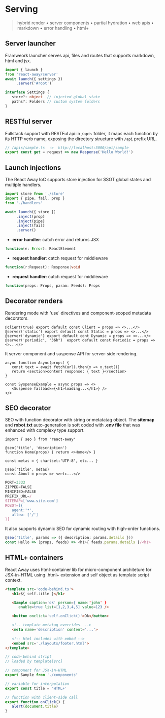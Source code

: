 <style>@import url(serving.css);</style> 

# Serving

> hybrid render • server components • partial hydration • web apis • markdown • error handling • html+


## Server launcher

Framweork launcher serves api, files and routes that supports markdown, html and jsx.

<aside cols='3:5'>

```ts
import { launch } 
from 'react-away/server'
await launch({ settings })
     .server('#root')
```


```ts
interface Settings {
   store?: object  // injected global state
   paths?: Folders // custom system folders
}
```

</aside>

## RESTful server

Fullstack support with RESTFul api in `/apis` folder, it maps each function by its HTTP verb name, exposing the directory structure with `/api` prefix URL.

```ts
// /apis/sample.ts  ->  http://localhost:3000/api/sample
export const get = request => new Response('Hello World!')
```

## Launch injections

The React Away IoC supports store injection for SSOT global states and multiple handlers.

<aside cols='3:5'>
<section>

```ts
import store from './store'
import { pipe, fail, prop } 
from './handlers'

await launch({ store }) 
     .inject(prop)
     .inject(pipe)
     .inject(fail)
     .server()
```

</section>
<section handlers><div>

* **error handler**: catch error and returns JSX

```ts
function(e: Error): ReactElement
```

</div><div>

* **request handler**: catch request for middleware

```ts
function(r:Request): Response|void
```

</div><div>

* **request handler**: catch request for middleware

```ts
function(props: Props, param: Feeds): Props
```

</div>
</section>
</aside>

## Decorator renders

Rendering mode with 'use' directives and component-scoped metadata decorators.

```tsx
@client(true) export default const Client = props => <>...</>
@server('static') export default const Static = props => <>...</>
@server('dynamic') export default cont Dynamic = props => <>...</>
@server('periodic', "36h")  export default const Periodic = props => <>...</>
```

It server component and suspense API for server-side rendering.

```tsx
async function Async(props) {
   const text = await fetch(url).then(x => x.text())
   return <section>content response: { text }</section>
}

const SyspenseExample = async props => <>
   <Suspense fallback={<h1>loading...</h1>} />
</>
```

## SEO decorator

SEO with function decorator with string or metatatag object. The **sitemap** and **robot.txt** auto-generation is soft coded with **.env file** that was enhanced with complexy type support.

<aside cols='5:3'> 
 

```tsx
import { seo } from 'react-away'
 
@seo('title', 'description')  
function Home(props) { return <>Home</> }

const metas = { chartset:'UTF-8', etc... }

@seo('title', metas) 
const About = props => <>etc...</> 
```

```js
PORT=3333
ZIPPED=FALSE
MINIFIED=FALSE
PREFIX_URL=/  
SITEMAP=['www.site.com']
ROBOT=[{ 
   agent:'*',  
   allow: ['/'] 
}]
``` 

</aside>

It also supports dynamic SEO for dynamic routing with high-order functions.

```ts
@seo('title', params => ({ description: params.details }))
const Hello => (props, feeds) => <h1>{ feeds.params.details }/<h1>
```


## HTML+ containers

React Away uses html-container lib for micro-component architeture for JSX-in-HTML using .html+ extension and self object as template script context.

<aside cols='5:4'>

```html
<template src='code-behind.ts'>
   <h1>${ self.title }</h1>

   <Sample caption='ok' person={ name:'john' } 
      enable=true list=[1,2,3,4,5] value=123 />

   <button onclick='self.onClick()'>Ok</button> 

   <!-- template metatag overrides  -->
   <meta name='description' content='...'>
   
   <!-- html includes with embed -->
   <embed src='./layouts/footer.html'>    
</template>
```

```ts
// code-behind stript 
// loaded by template[src]

// component for JSX-in-HTML
export Sample from './components'

// variable for interpolation
export const title = 'HTML+'

// function with client-side call
export function onClick() {
   alert(document.title)
}
```

</aside>
